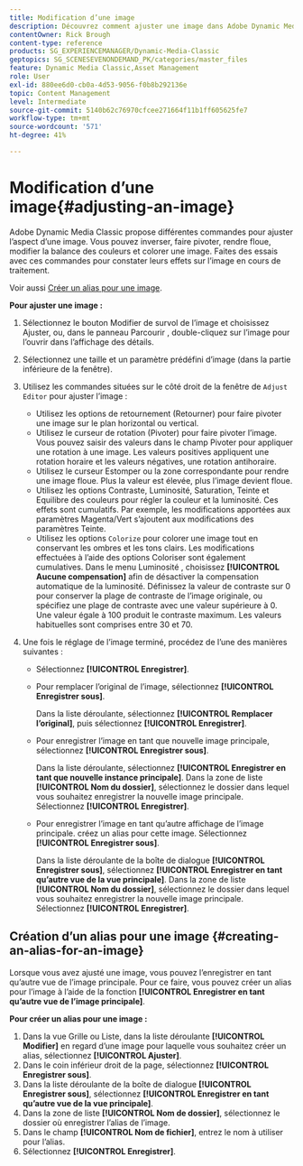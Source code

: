 ```yaml
---
title: Modification d’une image
description: Découvrez comment ajuster une image dans Adobe Dynamic Media Classic.
contentOwner: Rick Brough
content-type: reference
products: SG_EXPERIENCEMANAGER/Dynamic-Media-Classic
geptopics: SG_SCENESEVENONDEMAND_PK/categories/master_files
feature: Dynamic Media Classic,Asset Management
role: User
exl-id: 880ee6d0-cb0a-4d53-9056-f0b8b292136e
topic: Content Management
level: Intermediate
source-git-commit: 5140b62c76970cfcee271664f11b1ff605625fe7
workflow-type: tm+mt
source-wordcount: '571'
ht-degree: 41%

---
```


# Modification d’une image{#adjusting-an-image}

Adobe Dynamic Media Classic propose différentes commandes pour ajuster l’aspect d’une image. Vous pouvez inverser, faire pivoter, rendre floue, modifier la balance des couleurs et colorer une image. Faites des essais avec ces commandes pour constater leurs effets sur l’image en cours de traitement.

Voir aussi [Créer un alias pour une image](adjusting-image.md#creating_an_alias_for_an_image).

**Pour ajuster une image :**

1. Sélectionnez le bouton Modifier de survol de l’image et choisissez Ajuster, ou, dans le panneau Parcourir , double-cliquez sur l’image pour l’ouvrir dans l’affichage des détails.
1. Sélectionnez une taille et un paramètre prédéfini d’image (dans la partie inférieure de la fenêtre).
1. Utilisez les commandes situées sur le côté droit de la fenêtre de `Adjust Editor` pour ajuster l’image :

   * Utilisez les options de retournement (Retourner) pour faire pivoter une image sur le plan horizontal ou vertical. 
   * Utilisez le curseur de rotation (Pivoter) pour faire pivoter l’image. Vous pouvez saisir des valeurs dans le champ Pivoter pour appliquer une rotation à une image. Les valeurs positives appliquent une rotation horaire et les valeurs négatives, une rotation antihoraire.
   * Utilisez le curseur Estomper ou la zone correspondante pour rendre une image floue. Plus la valeur est élevée, plus l’image devient floue.
   * Utilisez les options Contraste, Luminosité, Saturation, Teinte et Equilibre des couleurs pour régler la couleur et la luminosité. Ces effets sont cumulatifs. Par exemple, les modifications apportées aux paramètres Magenta/Vert s’ajoutent aux modifications des paramètres Teinte.
   * Utilisez les options `Colorize` pour colorer une image tout en conservant les ombres et les tons clairs. Les modifications effectuées à l’aide des options Coloriser sont également cumulatives. Dans le menu Luminosité , choisissez **[!UICONTROL Aucune compensation]** afin de désactiver la compensation automatique de la luminosité. Définissez la valeur de contraste sur 0 pour conserver la plage de contraste de l’image originale, ou spécifiez une plage de contraste avec une valeur supérieure à 0. Une valeur égale à 100 produit le contraste maximum. Les valeurs habituelles sont comprises entre 30 et 70.

1. Une fois le réglage de l’image terminé, procédez de l’une des manières suivantes :

   * Sélectionnez **[!UICONTROL Enregistrer]**.

   * Pour remplacer l’original de l’image, sélectionnez **[!UICONTROL Enregistrer sous]**.

     Dans la liste déroulante, sélectionnez **[!UICONTROL Remplacer l’original]**, puis sélectionnez **[!UICONTROL Enregistrer]**.

   * Pour enregistrer l’image en tant que nouvelle image principale, sélectionnez **[!UICONTROL Enregistrer sous]**.

     Dans la liste déroulante, sélectionnez **[!UICONTROL Enregistrer en tant que nouvelle instance principale]**.
Dans la zone de liste **[!UICONTROL Nom du dossier]**, sélectionnez le dossier dans lequel vous souhaitez enregistrer la nouvelle image principale.
Sélectionnez **[!UICONTROL Enregistrer]**.

   * Pour enregistrer l’image en tant qu’autre affichage de l’image principale. créez un alias pour cette image. Sélectionnez **[!UICONTROL Enregistrer sous]**.

     Dans la liste déroulante de la boîte de dialogue **[!UICONTROL Enregistrer sous]**, sélectionnez **[!UICONTROL Enregistrer en tant qu’autre vue de la vue principale]**.
Dans la zone de liste **[!UICONTROL Nom du dossier]**, sélectionnez le dossier dans lequel vous souhaitez enregistrer la nouvelle image principale.
Sélectionnez **[!UICONTROL Enregistrer]**.

## Création d’un alias pour une image {#creating-an-alias-for-an-image}

Lorsque vous avez ajusté une image, vous pouvez l’enregistrer en tant qu’autre vue de l’image principale. Pour ce faire, vous pouvez créer un alias pour l’image à l’aide de la fonction **[!UICONTROL Enregistrer en tant qu’autre vue de l’image principale]**.

**Pour créer un alias pour une image :**

1. Dans la vue Grille ou Liste, dans la liste déroulante **[!UICONTROL Modifier]** en regard d’une image pour laquelle vous souhaitez créer un alias, sélectionnez **[!UICONTROL Ajuster]**.
1. Dans le coin inférieur droit de la page, sélectionnez **[!UICONTROL Enregistrer sous]**.
1. Dans la liste déroulante de la boîte de dialogue **[!UICONTROL Enregistrer sous]**, sélectionnez **[!UICONTROL Enregistrer en tant qu’autre vue de la vue principale]**.
1. Dans la zone de liste **[!UICONTROL Nom de dossier]**, sélectionnez le dossier où enregistrer l’alias de l’image.
1. Dans le champ **[!UICONTROL Nom de fichier]**, entrez le nom à utiliser pour l’alias.
1. Sélectionnez **[!UICONTROL Enregistrer]**.
